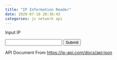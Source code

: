 ```yaml
---
title: "IP Information Reader"
date: 2020-07-10 20:36:43
categories: js network api
---
```


<script>
function ipGet() {
  var x = document.forms["ipRead"]["inputIP"].value;
  fetch('http://ip-api.com/json/'+x)
    .then(function(response) {
      return response.json();
    })
    .then(function(cont) {
      console.log(JSON.stringify(cont));
    });
}
</script>

Input IP

<form name="ipRead" onsubmit="return ipGet()">
<input type="text" name="inputIP">
<input type="submit" value="Submit">
</form>

API Document From https://ip-api.com/docs/api:json


<!-- Advertisement -->

<script async src="https://pagead2.googlesyndication.com/pagead/js/adsbygoogle.js"></script>
<!-- github -->
<ins class="adsbygoogle"
     style="display:block"
     data-ad-client="ca-pub-2393564017114032"
     data-ad-slot="7921062366"
     data-ad-format="auto"
     data-full-width-responsive="true"></ins>
<script>
     (adsbygoogle = window.adsbygoogle || []).push({});
</script>

<ins class="kakao_ad_area" style="display:none;" 
 data-ad-unit    = "DAN-qxi7q147vuif" 
 data-ad-width   = "320" 
 data-ad-height  = "100"></ins> 
<script type="text/javascript" src="//t1.daumcdn.net/kas/static/ba.min.js" async> </script>
